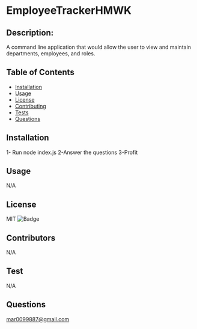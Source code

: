 # EmployeeTrackerHMWK


  ## Description: 
A command line application that would allow the user to view and maintain departments, employees, and roles.

  ## Table of Contents

  * [Installation](#installation)
  * [Usage](#usage)
  * [License](#license)
  * [Contributing](#contributors)
  * [Tests](#tests)
  * [Questions](#questions)


  ## Installation
  1- Run node index.js   2-Answer the questions    3-Profit

  ## Usage
  N/A

   ## License
  MIT
  ![Badge](https://img.shields.io/badge/License-MIT-blueviolet)

   ## Contributors
  N/A

  ## Test
  N/A
    
   ## Questions
  mar0099887@gmail.com


